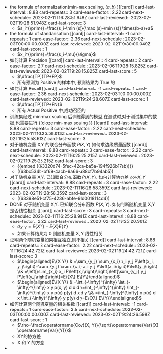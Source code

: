 - the formula of normalization(min-max scaling, $(a,b)$ )[[card]]
  card-last-interval:: 8.88
  card-repeats:: 3
  card-ease-factor:: 2.22
  card-next-schedule:: 2023-02-11T16:28:51.948Z
  card-last-reviewed:: 2023-02-02T19:28:51.948Z
  card-last-score:: 3
	- $s_i^{\prime}=\frac{s_i-\min (s)}{\max (s)-\min (s)} \times(b-a)+a$
- the formula of standarisation [[card]]
  card-last-interval:: -1
  card-repeats:: 1
  card-ease-factor:: 2.36
  card-next-schedule:: 2023-02-03T00:00:00.000Z
  card-last-reviewed:: 2023-02-02T19:30:09.049Z
  card-last-score:: 1
	- $x_i^{\prime}=\frac{s_i-\mu}{\sigma}$
- 如何计算 Precision [[card]]
  card-last-interval:: 4
  card-repeats:: 2
  card-ease-factor:: 2.7
  card-next-schedule:: 2023-02-06T19:28:15.825Z
  card-last-reviewed:: 2023-02-02T19:28:15.825Z
  card-last-score:: 5
	- $\dfrac{TP}{TP+FP}$
	- 所有预测为 Positive 的样本中, 预测结果为 True 的
- 如何计算 Recall [[card]]
  card-last-interval:: -1
  card-repeats:: 1
  card-ease-factor:: 2.36
  card-next-schedule:: 2023-02-03T00:00:00.000Z
  card-last-reviewed:: 2023-02-02T19:24:28.607Z
  card-last-score:: 1
	- $\dfrac{TP}{TP+FN}$
	- 所有 Actual Positive 中,成功召回的
- 训练集经过 min-max scaling 后训练得到的模型,在测试时,对于测试集中的数据,也需要进行 {{cloze min-max scaling }} [[card]]
  card-last-interval:: 8.88
  card-repeats:: 3
  card-ease-factor:: 2.22
  card-next-schedule:: 2023-02-11T16:25:58.613Z
  card-last-reviewed:: 2023-02-02T19:25:58.613Z
  card-last-score:: 3
- 对于随机变量 X,Y 的联合分布函数 $P(X,Y)$ 如何求边缘质量函数 [[card]]
  card-last-interval:: 8.88
  card-repeats:: 3
  card-ease-factor:: 2.22
  card-next-schedule:: 2023-02-11T16:25:25.215Z
  card-last-reviewed:: 2023-02-02T19:25:25.215Z
  card-last-score:: 3
	- {{embed ((63320d74-5fec-42da-ba5a-194f926b17eb))}}
	- ((63bc534b-bf69-4acb-9a66-a88cf7b94ab5))
- 对于随机变量 X,Y. 已知联合分布函数 $P(X,Y)$. 如何计算协方差 $cov{X,Y}$ [[card]]
  card-last-interval:: 8.88
  card-repeats:: 3
  card-ease-factor:: 2.22
  card-next-schedule:: 2023-02-11T16:28:58.359Z
  card-last-reviewed:: 2023-02-02T19:28:58.359Z
  card-last-score:: 3
	- ((63398e51-cf75-4236-abfe-91d0018114d4))
- DONE 对于随机变量 X,Y. 已知联合分布函数 $P(X,Y)$.  如何判断随机变量 X,Y 是否线性相关 [[card]]
  card-last-score:: 3
  card-repeats:: 3
  card-next-schedule:: 2023-02-11T16:25:28.981Z
  card-last-interval:: 8.88
  card-ease-factor:: 2.22
  card-last-reviewed:: 2023-02-02T19:25:28.981Z
	- $\sigma_{X, Y}=E\{X Y\}-E\{X\} E\{Y\}$
	- 如果计算结果为 0 则随机变量 X, Y 线性相关
- 证明两个随机变量如果相互独立,则不相关 [[card]]
  card-last-interval:: 8.88
  card-repeats:: 3
  card-ease-factor:: 2.22
  card-next-schedule:: 2023-02-11T16:24:42.721Z
  card-last-reviewed:: 2023-02-02T19:24:42.721Z
  card-last-score:: 3
	- $\begin{aligned}E\{X Y\} & =\sum_{y_j} \sum_{x_i} x_i y_j P\left(x_i, y_j\right)=\sum_{y_j} \sum_{x_i} x_i y_j P\left(x_i\right)P\left(y_j\right) \\& =\left[\sum_{x_i} x_i P\left(x_i\right)\right]\left[\sum_{y_j} y_j P\left(y_j\right)\right]=E\{X\} E\{Y\}\end{aligned}$
	- $\begin{aligned}E\{X Y\} & =\int_{-\infty}^{\infty} \int_{-\infty}^{\infty} x y p(x, y) d x d y=\int_{-\infty}^{\infty} \int_{-\infty}^{\infty} x y p(x) p(y) d x d y \\& =\int_{-\infty}^{\infty} x p(x) d x \int_{-\infty}^{\infty} y p(y) d y=E\{X\} E\{Y\}\end{aligned}$
- 如何计算两个随机变量的相关系数 [[card]]
  card-last-interval:: -1
  card-repeats:: 1
  card-ease-factor:: 2.5
  card-next-schedule:: 2023-02-03T00:00:00.000Z
  card-last-reviewed:: 2023-02-02T19:24:26.598Z
  card-last-score:: 1
	- $\rho=\frac{\operatorname{Cov}(X, Y)}{\sqrt{\operatorname{Var}(X) \operatorname{Var}(Y)}}$
	- XY的协方差
	- X 和 Y 的方差
-